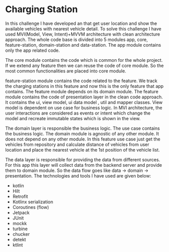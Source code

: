 # Charging Station
In this challenge I have developed an that get user location and show the available vehicles with nearest vehicle detail.
To solve this challenge I have used MVI(Model, View, Intent)+MVVM architecture with clean architecture approach. The whole code base is divided into 5 modules app, core, 
feature-station, domain-station and data-station. The app module contains only the app related code. 

The core module contains the code which is common for the whole project. If we extend any feature then we can reuse the code of core module. So the most 
common functionalities are placed into core module.

feature-station module contains the code related to the feature. We track the charging stations in this feature and now this is the only feature that app contains. 
The feature module depends on its domain module. The feature module contains the code of presentation layer in the clean code approach. It contains the ui,
view model, ui data model , util and mapper classes. View model is dependent on use case for business logic. In MVI architecture, the user interactions are 
considered as events or intent which change the model and recreate immutable states which is shown in the view. 

The domain layer is responsible the business logic. The use case contains the business logic. The domain module is agnostic of any other module. It does not
depend on any other module. In this feature use case just get the vehicles from repository and calculate distance of vehicles from user location and place 
the nearest vehicle at the 1st position of the vehicle list. 

The data layer is responsible for providing the data from different sources. For this app this layer will collect data from the backend server and provide 
them to domain module. So the data flow goes like data -> domain -> presentation.
The technologies and tools I have used are given below:
- kotlin
- Hilt
- Retrofit
- Kotlinx serialization
- Coroutines (flow)
- Jetpack
- JUnit
- mockk
- turbine
- chucker
- detekt
- ktlint
